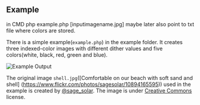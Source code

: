 Example
-------

in CMD
php example.php [inputimagename.jpg]
maybe later also point to txt file where colors are stored. 



There is a simple example(`example.php`) in the example folder. It creates three
indexed-color images with different dither values and five colors(white, black, red,
green and blue).

![Example Output](https://raw.githubusercontent.com/ccpalettes/gd-indexed-color-converter/gh-pages/storage/example_output.jpg)

The original image `shell.jpg`([Comfortable on our beach with soft sand and shell]
(https://www.flickr.com/photos/sagesolar/10894165595)) used in the example is created
by [@sage_solar](https://www.flickr.com/photos/sagesolar/). The image is under
[Creative Commons](https://creativecommons.org/licenses/by/2.0/) license.
